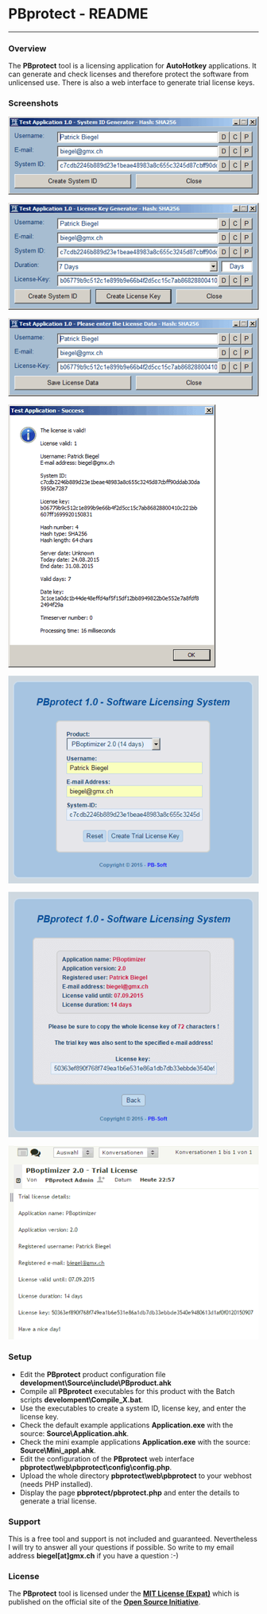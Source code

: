 # PBprotect - README #
---

### Overview ###

The **PBprotect** tool is a licensing application for **AutoHotkey** applications. It can generate and check licenses and therefore protect the software from unlicensed use. There is also a web interface to generate trial license keys.

### Screenshots ###

![PBprotect - Generate system ID](development/readme/pbprotect1.png "PBprotect - Generate system ID")

![PBprotect - Generate license key](development/readme/pbprotect2.png "PBprotect - Generate license key")

![PBprotect - Enter license key](development/readme/pbprotect3.png "PBprotect - Enter license key")

![PBprotect - Test application info](development/readme/pbprotect4.png "PBprotect - Test application info")

![PBprotect - Web interface 1](development/readme/pbprotect5.png "PBprotect - Web interface 1")

![PBprotect - Web interface 2](development/readme/pbprotect6.png "PBprotect - Web interface 2")

![PBprotect - Registration E-Mail](development/readme/pbprotect7.png "PBprotect - Registration E-Mail")

### Setup ###

* Edit the **PBprotect** product configuration file **development\Source\include\PBproduct.ahk**
* Compile all **PBprotect** executables for this product with the Batch scripts **develompent\Compile_X.bat**.
* Use the executables to create a system ID, license key, and enter the license key.
* Check the default example applications **Application.exe** with the source: **Source\Application.ahk**.
* Check the mini example applications **Application.exe** with the source: **Source\Mini_appl.ahk**.
* Edit the configuration of the **PBprotect** web interface **pbprotect\web\pbprotect\config\config.php**.
* Upload the whole directory **pbprotect\web\pbprotect** to your webhost (needs PHP installed).
* Display the page **pbprotect/pbprotect.php** and enter the details to generate a trial license.

### Support ###

This is a free tool and support is not included and guaranteed. Nevertheless I will try to answer all your questions if possible. So write to my email address **biegel[at]gmx.ch** if you have a question :-)

### License ###

The **PBprotect** tool is licensed under the [**MIT License (Expat)**](http://pb-soft.com/resources/mit_license/license.html) which is published on the official site of the [**Open Source Initiative**](http://opensource.org/licenses/MIT).
